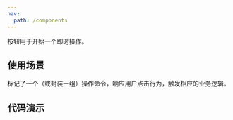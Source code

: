 ```yaml
---
nav:
  path: /components
---
```


按钮用于开始一个即时操作。

## 使用场景

标记了一个（或封装一组）操作命令，响应用户点击行为，触发相应的业务逻辑。

## 代码演示

<code src="./demo/demo1.tsx" />

